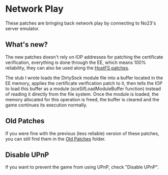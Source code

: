 # Network Play

These patches are bringing back network play by connecting to No23's server emulator.

## What's new?

The new patches doesn't rely on IOP addresses for patching the certificate verification, everything is done through the EE, which means 100% reliability, they can also be used along the [HostFS patches](https://github.com/Nahelam/PCSX2-HostFS-Patches/tree/main/Criterion%20Games).

The stub I wrote loads the DirtySock module file into a buffer located in the EE memory, applies the certificate verification patch to it, then tells the IOP to load this buffer as a module (sceSifLoadModuleBuffer function) instead of reading it directly from the file system. Once the module is loaded, the memory allocated for this operation is freed, the buffer is cleared and the game continues its execution normally.

## Old Patches

If you were fine with the previous (less reliable) version of these patches, you can still find them in the [Old Patches](https://github.com/Nahelam/PCSX2-Burnout-Mods/tree/main/Burnout%203%20Takedown/Network%20Play/Old%20Patches) folder.

## Disable UPnP

If you want to prevent the game from using UPnP, check "Disable UPnP".
